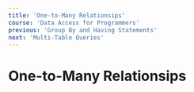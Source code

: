 ```yaml
---
title: 'One-to-Many Relationsips'
course: 'Data Access for Programmers'
previous: 'Group By and Having Statements'
next: 'Multi-Table Queries'
---
```


# One-to-Many Relationsips